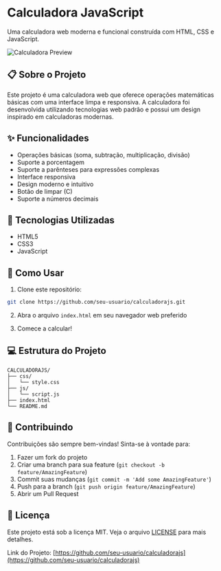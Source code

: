 # Calculadora JavaScript

Uma calculadora web moderna e funcional construída com HTML, CSS e JavaScript.

![Calculadora Preview](preview.png)

## 📋 Sobre o Projeto

Este projeto é uma calculadora web que oferece operações matemáticas básicas com uma interface limpa e responsiva. A calculadora foi desenvolvida utilizando tecnologias web padrão e possui um design inspirado em calculadoras modernas.

## ✨ Funcionalidades

- Operações básicas (soma, subtração, multiplicação, divisão)
- Suporte a porcentagem
- Suporte a parênteses para expressões complexas
- Interface responsiva
- Design moderno e intuitivo
- Botão de limpar (C)
- Suporte a números decimais

## 🚀 Tecnologias Utilizadas

- HTML5
- CSS3
- JavaScript

## 🎯 Como Usar

1. Clone este repositório:
```bash
git clone https://github.com/seu-usuario/calculadorajs.git
```

2. Abra o arquivo `index.html` em seu navegador web preferido

3. Comece a calcular!

## 💻 Estrutura do Projeto

```
CALCULADORAJS/
├── css/
│   └── style.css
├── js/
│   └── script.js
├── index.html
└── README.md
```

## 🤝 Contribuindo

Contribuições são sempre bem-vindas! Sinta-se à vontade para:

1. Fazer um fork do projeto
2. Criar uma branch para sua feature (`git checkout -b feature/AmazingFeature`)
3. Commit suas mudanças (`git commit -m 'Add some AmazingFeature'`)
4. Push para a branch (`git push origin feature/AmazingFeature`)
5. Abrir um Pull Request

## 📝 Licença

Este projeto está sob a licença MIT. Veja o arquivo [LICENSE](LICENSE) para mais detalhes.


Link do Projeto: [https://github.com/seu-usuario/calculadorajs](https://github.com/seu-usuario/calculadorajs) 
